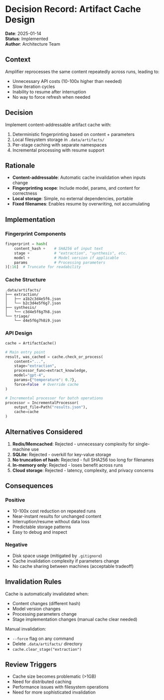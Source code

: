 # Decision Record: Artifact Cache Design

**Date**: 2025-01-14  
**Status**: Implemented  
**Author**: Architecture Team

## Context

Amplifier reprocesses the same content repeatedly across runs, leading to:
- Unnecessary API costs (10-100x higher than needed)
- Slow iteration cycles
- Inability to resume after interruption
- No way to force refresh when needed

## Decision

Implement content-addressable artifact cache with:
1. Deterministic fingerprinting based on content + parameters
2. Local filesystem storage in `.data/artifacts/`
3. Per-stage caching with separate namespaces
4. Incremental processing with resume support

## Rationale

- **Content-addressable**: Automatic cache invalidation when inputs change
- **Fingerprinting scope**: Include model, params, and content for correctness
- **Local storage**: Simple, no external dependencies, portable
- **Fixed filenames**: Enables resume by overwriting, not accumulating

## Implementation

### Fingerprint Components
```python
fingerprint = hash(
    content_hash +    # SHA256 of input text
    stage +           # "extraction", "synthesis", etc.
    model +           # Model version if applicable
    params            # Processing parameters
)[:16]  # Truncate for readability
```

### Cache Structure
```
.data/artifacts/
├── extraction/
│   ├── a1b2c3d4e5f6.json
│   └── b2c3d4e5f6g7.json
├── synthesis/
│   └── c3d4e5f6g7h8.json
└── triage/
    └── d4e5f6g7h8i9.json
```

### API Design
```python
cache = ArtifactCache()

# Main entry point
result, was_cached = cache.check_or_process(
    content="...",
    stage="extraction",
    processor_func=extract_knowledge,
    model="gpt-4",
    params={"temperature": 0.7},
    force=False  # Override cache
)

# Incremental processor for batch operations
processor = IncrementalProcessor(
    output_file=Path("results.json"),
    cache=cache
)
```

## Alternatives Considered

1. **Redis/Memcached**: Rejected - unnecessary complexity for single-machine use
2. **SQLite**: Rejected - overkill for key-value storage
3. **No truncation of hash**: Rejected - full SHA256 too long for filenames
4. **In-memory only**: Rejected - loses benefit across runs
5. **Cloud storage**: Rejected - latency, complexity, and privacy concerns

## Consequences

### Positive
- 10-100x cost reduction on repeated runs
- Near-instant results for unchanged content
- Interruption/resume without data loss
- Predictable storage patterns
- Easy to debug and inspect

### Negative
- Disk space usage (mitigated by `.gitignore`)
- Cache invalidation complexity if parameters change
- No cache sharing between machines (acceptable tradeoff)

## Invalidation Rules

Cache is automatically invalidated when:
- Content changes (different hash)
- Model version changes
- Processing parameters change
- Stage implementation changes (manual cache clear needed)

Manual invalidation:
- `--force` flag on any command
- Delete `.data/artifacts/` directory
- `cache.clear_stage("extraction")`

## Review Triggers

- Cache size becomes problematic (>1GB)
- Need for distributed caching
- Performance issues with filesystem operations
- Need for more sophisticated invalidation